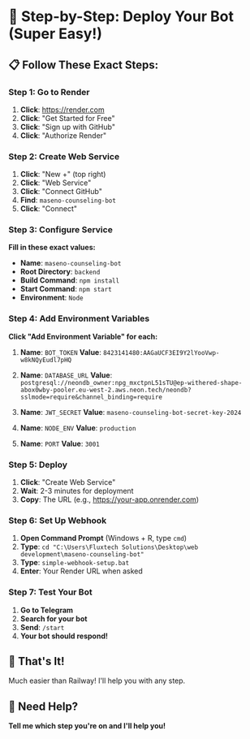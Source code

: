 # 🚀 Step-by-Step: Deploy Your Bot (Super Easy!)

## 📋 Follow These Exact Steps:

### Step 1: Go to Render
1. **Click**: https://render.com
2. **Click**: "Get Started for Free"
3. **Click**: "Sign up with GitHub"
4. **Click**: "Authorize Render"

### Step 2: Create Web Service
1. **Click**: "New +" (top right)
2. **Click**: "Web Service"
3. **Click**: "Connect GitHub"
4. **Find**: `maseno-counseling-bot`
5. **Click**: "Connect"

### Step 3: Configure Service
**Fill in these exact values:**

- **Name**: `maseno-counseling-bot`
- **Root Directory**: `backend`
- **Build Command**: `npm install`
- **Start Command**: `npm start`
- **Environment**: `Node`

### Step 4: Add Environment Variables
**Click "Add Environment Variable" for each:**

1. **Name**: `BOT_TOKEN`
   **Value**: `8423141480:AAGaUCF3EI9Y2lYooVwp-w8kNQyEudl7pHQ`

2. **Name**: `DATABASE_URL`
   **Value**: `postgresql://neondb_owner:npg_mxctpnL51sTU@ep-withered-shape-abox0wby-pooler.eu-west-2.aws.neon.tech/neondb?sslmode=require&channel_binding=require`

3. **Name**: `JWT_SECRET`
   **Value**: `maseno-counseling-bot-secret-key-2024`

4. **Name**: `NODE_ENV`
   **Value**: `production`

5. **Name**: `PORT`
   **Value**: `3001`

### Step 5: Deploy
1. **Click**: "Create Web Service"
2. **Wait**: 2-3 minutes for deployment
3. **Copy**: The URL (e.g., https://your-app.onrender.com)

### Step 6: Set Up Webhook
1. **Open Command Prompt** (Windows + R, type `cmd`)
2. **Type**: `cd "C:\Users\Fluxtech Solutions\Desktop\web development\maseno-counseling-bot"`
3. **Type**: `simple-webhook-setup.bat`
4. **Enter**: Your Render URL when asked

### Step 7: Test Your Bot
1. **Go to Telegram**
2. **Search for your bot**
3. **Send**: `/start`
4. **Your bot should respond!**

## 🎯 That's It!

Much easier than Railway! I'll help you with any step.

## 🔧 Need Help?

**Tell me which step you're on and I'll help you!**
